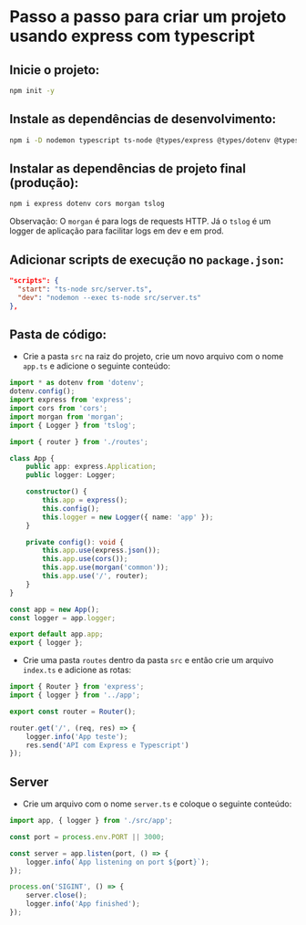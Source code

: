 # Passo a passo para criar um projeto usando express com typescript

## Inicie o projeto:
```sh
npm init -y
```

## Instale as dependências de desenvolvimento:
```sh
npm i -D nodemon typescript ts-node @types/express @types/dotenv @types/cors @types/morgan
```

## Instalar as dependências de projeto final (produção):
```sh
npm i express dotenv cors morgan tslog
```
Observação: O `morgan` é para logs de requests HTTP. Já o `tslog` é um logger de aplicação para facilitar logs em dev e em prod.

## Adicionar scripts de execução no `package.json`:
```json
"scripts": {
  "start": "ts-node src/server.ts",
  "dev": "nodemon --exec ts-node src/server.ts"
},
```

## Pasta de código:

- Crie a pasta `src` na raiz do projeto, crie um novo arquivo com o nome `app.ts` e adicione o seguinte conteúdo:
```typescript
import * as dotenv from 'dotenv';
dotenv.config();
import express from 'express';
import cors from 'cors';
import morgan from 'morgan';
import { Logger } from 'tslog';

import { router } from './routes';

class App {
    public app: express.Application;
    public logger: Logger;

    constructor() {
        this.app = express();
        this.config();
        this.logger = new Logger({ name: 'app' });
    }

    private config(): void {
        this.app.use(express.json());
        this.app.use(cors());
        this.app.use(morgan('common'));
        this.app.use('/', router);
    }
}

const app = new App();
const logger = app.logger;

export default app.app;
export { logger };
```

- Crie uma pasta `routes` dentro da pasta `src` e então crie um arquivo `index.ts` e adicione as rotas:
```typescript
import { Router } from 'express';
import { logger } from '../app';

export const router = Router();

router.get('/', (req, res) => {
    logger.info('App teste');
    res.send('API com Express e Typescript')
});
```

## Server
- Crie um arquivo com o nome `server.ts` e coloque o seguinte conteúdo:
```typescript
import app, { logger } from './src/app';

const port = process.env.PORT || 3000;

const server = app.listen(port, () => {
    logger.info(`App listening on port ${port}`);
});

process.on('SIGINT', () => {
    server.close();
    logger.info('App finished');
});
```